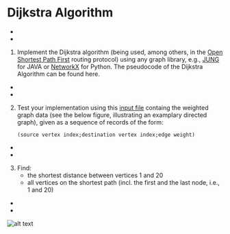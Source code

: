 # Dijkstra Algorithm
+
+
1. Implement the Dijkstra algorithm (being used, among others, in the [Open Shortest Path First](https://en.wikipedia.org/wiki/Open_Shortest_Path_First) routing protocol) 
   using any graph library, e.g., [JUNG](http://jung.sourceforge.net/) for JAVA or [NetworkX](http://networkx.github.io/) for Python. The pseudocode of the Dijkstra Algorithm can be found here.
+
+
2. Test your implementation using this [input file](https://github.com/sowmya6598/algorithms-data-structures/blob/master/dijkstra/graf.txt) containg the weighted graph data (see the below figure, 
   illustrating an examplary directed graph), given as a sequence of records of the form:
   
   ```
   (source vertex index;destination vertex index;edge weight)
   ```
+
+
3. Find:
    - the shortest distance between vertices 1 and 20
    - all vertices on the shortest path (incl. the first and the last node, i.e., 1 and 20)
+
+
![alt text](http://galaxy.agh.edu.pl/~sedziwy/wordpress/wp-content/uploads/YC8LA.gif)
